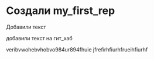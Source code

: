 # Создали  my_first_rep

Добавили текст

добавили текст на гит_хаб

veribvwohebvhobvo984ur894fhuie
jfrefirhfiurhfrueihfiurhf
